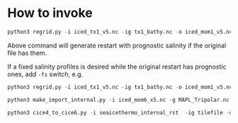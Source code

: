 # How to invoke

```python
python3 regrid.py -i iced_tx1_v5.nc -ig tx1_bathy.nc -o iced_mom1_v5.nc -og MAPL_Tripolar.nc
```

Above command will generate restart with prognostic salinity if the original file has them.

If a fixed salinity profiles is desired while the original restart has prognostic ones, add ```-fs``` switch, e.g.

```python
python3 regrid.py -i iced_tx1_v5.nc -ig tx1_bathy.nc -o iced_mom1_v5.nc -og MAPL_Tripolar.nc -fs
```    
 
```python
python3 make_import_internal.py -i iced_mom6_x5.nc -g MAPL_Tripolar.nc -im seaicethermo_import_rst -in seaicethermo_internal_rst -t CF0012x6C_TM0072xTM0036-Pfafstetter.til -d yyymmdd 
```

```python
python3 cice4_to_cice6.py -i seaicethermo_internal_rst  -ig tilefile -o iced.nc -ot iced_template.nc -og MAPL_Tripolar.nc
```

